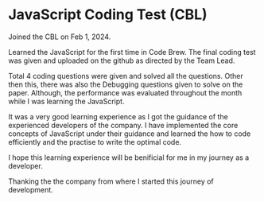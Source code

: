 # JavaScript Coding Test (CBL)

Joined the CBL on Feb 1, 2024. 

Learned the JavaScript for the first time in Code Brew. The final coding test was given and uploaded on the github as directed by the Team Lead.

Total 4 coding questions were given and solved all the questions. Other then this, there was also the Debugging questions given to solve on the paper. Although, the performance was evaluated throughout the month while I was learning the JavaScript.

It was a very good learning experience as I got the guidance of the experienced developers of the company. I have implemented the core concepts of JavaScript under their guidance and learned the how to code efficiently and the practise to write the optimal code.

I hope this learning experience will be benificial for me in my journey as a developer.

Thanking the the company from where I started this journey of development.

